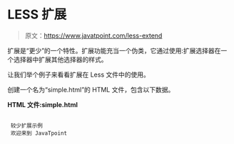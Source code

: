 # LESS 扩展

> 原文：<https://www.javatpoint.com/less-extend>

扩展是“更少”的一个特性。扩展功能充当一个伪类，它通过使用:扩展选择器在一个选择器中扩展其他选择器的样式。

让我们举个例子来看看扩展在 Less 文件中的使用。

创建一个名为“simple.html”的 HTML 文件，包含以下数据。

**HTML 文件:simple.html**

```less

 较少扩展示例
 欢迎来到 JavaTpoint

```